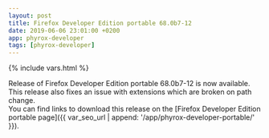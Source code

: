 ```yaml
---
layout: post
title: Firefox Developer Edition portable 68.0b7-12
date: 2019-06-06 23:01:00 +0200
app: phyrox-developer
tags: [phyrox-developer]
---
```

{% include vars.html %}

Release of Firefox Developer Edition portable 68.0b7-12 is now available.<br />
This release also fixes an issue with extensions which are broken on path change.<br />
You can find links to download this release on the [Firefox Developer Edition portable page]({{ var_seo_url | append: '/app/phyrox-developer-portable/' }}).